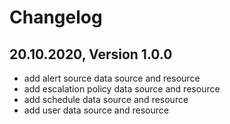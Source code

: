 # Changelog

## 20.10.2020, Version 1.0.0

- add alert source data source and resource
- add escalation policy data source and resource
- add schedule data source and resource
- add user data source and resource
